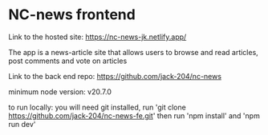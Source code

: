 # NC-news frontend

Link to the hosted site: https://nc-news-jk.netlify.app/

The app is a news-article site that allows users to browse and read articles, post comments and vote on articles

Link to the back end repo: https://github.com/jack-204/nc-news

minimum node version: v20.7.0

to run locally: you will need git installed, run 'git clone https://github.com/jack-204/nc-news-fe.git'
then run 'npm install' and 'npm run dev'